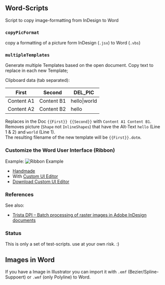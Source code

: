 ## Word-Scripts

Script to copy image-formatting from InDesign to Word

### `copyPicFormat`
copy a formatting of a picture form InDesign (`.jsx`) to Word (`.vbs`)

### `multipleTemplates`
Generate multiple Templates based on the open document. Copy text to replace in each new Template;

Clipboard data (tab separated):

| First       | Second     | DEL_PIC      |
| ----------- | ---------- | ------------ |
| Content A1  | Content B1 | hello\|world |
| Content A2  | Content B2 | hello        |

Replaces in the Doc `{{First}} {{Second}}` with `Content A1 Content B1`.  
Removes picture (`Shape` not `InlineShapes`) that have the Alt-Text `hello` (Line 1 & 2) and `world` (Line 1).  
The resulting filename of the new template will be `{{First}}.dotm`.


### Customize the Word User Interface (Ribbon)
Example:
![Ribbon Example](./doc/img/logo-ein-aus.png)
* [Handmade](https://msdn.microsoft.com/en-us/vba/office-shared-vba/articles/customize-the-office-fluent-ribbon-by-using-an-open-xml-formats-file)
* With [Custom UI Editor](http://gregmaxey.com/word_tip_pages/customize_ribbon_main.html)
* [Download Custom UI Editor](http://openxmldeveloper.org/blog/b/openxmldeveloper/archive/2006/05/26/customuieditor.aspx)

### References
See also:
* [Trista DPI – Batch processing of raster images in Adobe InDesign documents](https://github.com/flekst/Trista-DPI)

### Status
This is only a set of test-scripts. use at your own risk. :)

## Images in Word
If you have a Image in Illustrator you can import it with `.emf` (Bezier/Spline-Suppoert) or `.wmf` (only Polyline) to Word. 
